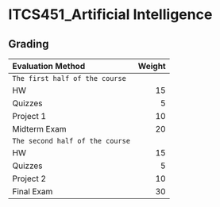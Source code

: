 # ITCS451_Artificial Intelligence

## Grading

|Evaluation Method  | Weight  |
|:---|---:|
|``The first half of the course``|
| HW  | 15  |
|   Quizzes |  5 |
| Project 1  | 10 |
| Midterm Exam| 20 |
|``The second half of the course``|
| HW  | 15  |
|   Quizzes |  5 |
| Project 2  | 10 |
| Final Exam| 30 |